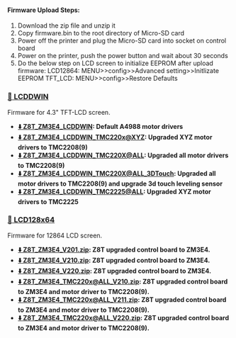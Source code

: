 #### Firmware Upload Steps:
1. Download the zip file and unzip it
2. Copy firmware.bin to the root directory of Micro-SD card
3. Power off the printer and plug the Micro-SD card into socket on control board
4. Power on the printer, push the power button and wait about 30 seconds
5. Do the below step on LCD screen to initialize EEPROM after upload firmware:
LCD12864: MENU>>config>>Advanced setting>>Initlizate EEPROM
TFT_LCD: MENU>>config>>Restore Defaults

### [:file_folder: LCDDWIN](./LCDDWIN/)
Firmware for 4.3" TFT-LCD screen.
- **[:arrow_down: Z8T_ZM3E4_LCDDWIN](./LCDDWIN/Z8T_ZM3E4_LCDDWIN.zip): Default A4988 motor drivers**
- **[:arrow_down: Z8T_ZM3E4_LCDDWIN_TMC220x@XYZ](./LCDDWIN/Z8T_ZM3E4_LCDDWIN_TMC220x%40XYZ.zip): Upgraded XYZ motor drivers to TMC2208(9)**      
- **[:arrow_down: Z8T_ZM3E4_LCDDWIN_TMC220X@ALL](./LCDDWIN/Z8T_ZM3E4_LCDDWIN_TMC220x%40ALL.zip): Upgraded all motor drivers to TMC2208(9)**          
- **[:arrow_down: Z8T_ZM3E4_LCDDWIN_TMC220X@ALL_3DTouch](./LCDDWIN/Z8T_ZM3E4_LCDDWIN_TMC220X%40ALL_3DTouch.zip): Upgraded all motor drivers to TMC2208(9) and upgrade 3d touch leveling sensor**    
- **[:arrow_down: Z8T_ZM3E4_LCDDWIN_TMC2225@ALL](./LCDDWIN/Z8T_ZM3E4_LCDDWIN_TMC2225%40ALL.zip): Upgraded XYZ motor drivers to TMC2225** 

### [:file_folder: LCD128x64](./LCD12864/)
Firmware for 12864 LCD screen.
- **[:arrow_down: Z8T_ZM3E4_V201.zip](./LCD12864/Z8T_ZM3E4_V201.zip): Z8T upgraded control board to ZM3E4.**  
- **[:arrow_down: Z8T_ZM3E4_V210.zip](./LCD12864/Z8T_ZM3E4_V210.zip): Z8T upgraded control board to ZM3E4.**  
- **[:arrow_down: Z8T_ZM3E4_V220.zip](./LCD12864/Z8T_ZM3E4_V220.zip): Z8T upgraded control board to ZM3E4.**  
- **[:arrow_down: Z8T_ZM3E4_TMC220x@ALL_V210.zip](./LCD12864/Z8T_ZM3E4_TMC220x@ALL_V210.zip): Z8T upgraded control board to ZM3E4 and motor driver to TMC2208(9).**  
- **[:arrow_down: Z8T_ZM3E4_TMC220x@ALL_V211.zip](./LCD12864/Z8T_ZM3E4_TMC220x@ALL_V211.zip): Z8T upgraded control board to ZM3E4 and motor driver to TMC2208(9).**  
- **[:arrow_down: Z8T_ZM3E4_TMC220x@ALL_V220.zip](./LCD12864/Z8T_ZM3E4_TMC220x@ALL_V220.zip): Z8T upgraded control board to ZM3E4 and motor driver to TMC2208(9).**  
